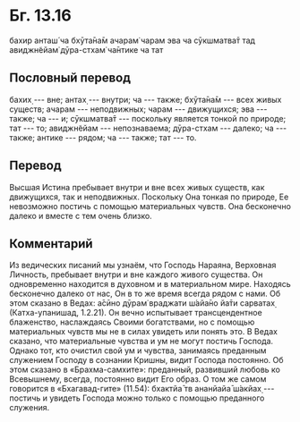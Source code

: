 # Бг. 13.16
бахир анташ́ ча бхӯта̄на̄м
ачарам̇ чарам эва ча
сӯкшматва̄т тад авиджн̃ейам̇
дӯра-стхам̇ ча̄нтике ча тат
## Пословный перевод

бахих̣ --- вне; антах̣ --- внутри; ча --- также; бхӯта̄на̄м --- всех живых
существ; ачарам --- неподвижных; чарам --- движущихся; эва --- также; ча
--- и; сӯкшматва̄т --- поскольку является тонкой по природе; тат --- то;
авиджн̃ейам --- непознаваема; дӯра-стхам --- далеко; ча --- также; антике
--- рядом; ча --- также; тат --- то.

## Перевод

Высшая Истина пребывает внутри и вне всех живых существ, как движущихся,
так и неподвижных. Поскольку Она тонкая по природе, Ее невозможно
постичь с помощью материальных чувств. Она бесконечно далеко и вместе с
тем очень близко.

## Комментарий

Из ведических писаний мы узнаём, что Господь Нараяна, Верховная
Личность, пребывает внутри и вне каждого живого существа. Он
одновременно находится в духовном и в материальном мире. Находясь
бесконечно далеко от нас, Он в то же время всегда рядом с нами. Об этом
сказано в Ведах: а̄сӣно дӯрам̇ враджати ш́айа̄но йа̄ти сарватах̣
(Катха-упанишад, 1.2.21). Он вечно испытывает трансцендентное
блаженство, наслаждаясь Своими богатствами, но с помощью материальных
чувств мы не в силах увидеть или понять это. В Ведах сказано, что
материальные чувства и ум не могут постичь Господа. Однако тот, кто
очистил свой ум и чувства, занимаясь преданным служением Господу в
сознании Кришны, видит Господа постоянно. Об этом сказано в
«Брахма-самхите»: преданный, развивший любовь ко Всевышнему, всегда,
постоянно видит Его образ. О том же самом говорится в «Бхагавад-гите»
(11.54): бхактйа̄ тв ананйайа̄ ш́акйах̣ --- постичь и увидеть Господа можно
только с помощью преданного служения.
